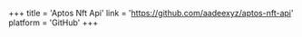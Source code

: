 +++
title = 'Aptos Nft Api'
link = 'https://github.com/aadeexyz/aptos-nft-api'
platform = 'GitHub'
+++
